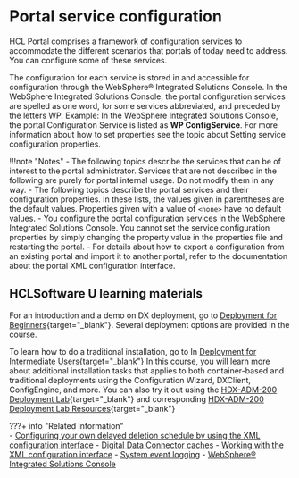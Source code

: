 # Portal service configuration

HCL Portal comprises a framework of configuration services to accommodate the different scenarios that portals of today need to address. You can configure some of these services.

The configuration for each service is stored in and accessible for configuration through the WebSphere® Integrated Solutions Console. In the WebSphere Integrated Solutions Console, the portal configuration services are spelled as one word, for some services abbreviated, and preceded by the letters WP. Example: In the WebSphere Integrated Solutions Console, the portal Configuration Service is listed as **WP ConfigService**. For more information about how to set properties see the topic about Setting service configuration properties.

!!!note "Notes"
    -   The following topics describe the services that can be of interest to the portal administrator. Services that are not described in the following are purely for portal internal usage. Do not modify them in any way.
    -   The following topics describe the portal services and their configuration properties. In these lists, the values given in parentheses are the default values. Properties given with a value of `<none>` have no default values.
    -   You configure the portal configuration services in the WebSphere Integrated Solutions Console. You cannot set the service configuration properties by simply changing the property value in the properties file and restarting the portal.
    -   For details about how to export a configuration from an existing portal and import it to another portal, refer to the documentation about the portal XML configuration interface.

## HCLSoftware U learning materials

For an introduction and a demo on DX deployment, go to [Deployment for Beginners](https://hclsoftwareu.hcltechsw.com/component/axs/?view=sso_config&id=3&forward=https%3A%2F%2Fhclsoftwareu.hcltechsw.com%2Fcourses%2Flesson%2F%3Fid%3D1479){target="_blank"}. Several deployment options are provided in the course. 

To learn how to do a traditional installation, go to 
In [Deployment for Intermediate Users](https://hclsoftwareu.hcltechsw.com/component/axs/?view=sso_config&id=3&forward=https%3A%2F%2Fhclsoftwareu.hcltechsw.com%2Fcourses%2Flesson%2F%3Fid%3D3086){target="_blank"} In this course, you will learn more about additional installation tasks that applies to both container-based and traditional deployments using the Configuration Wizard, DXClient, ConfigEngine, and more. You can also try it out using the [HDX-ADM-200 Deployment Lab](https://hclsoftwareu.hcltechsw.com/images/Lc4sMQCcN5uxXmL13gSlsxClNTU3Mjc3NTc4MTc2/DS_Academy/DX/Administrator/HDX-ADM-200_Deployment_Lab.pdf){target="_blank"} and corresponding [HDX-ADM-200 Deployment Lab Resources](https://hclsoftwareu.hcltechsw.com/images/Lc4sMQCcN5uxXmL13gSlsxClNTU3Mjc3NTc4MTc2/DS_Academy/DX/Administrator/HDX-ADM-200_Deployment_Lab_Resources.zip){target="_blank"}

???+ info "Related information"  
    -   [Configuring your own delayed deletion schedule by using the XML configuration interface](../../../config_portal_behavior/delayed_cleanup/addelclnup_cfgxml.md)
    -   [Digital Data Connector caches](../../../../../extend_dx/ddc/ddc_cache_tuning/plrf_caches.md)
    -   [Working with the XML configuration interface](../../../../../deployment/manage/portal_admin_tools/xml_config_interface/working_xml_config_interface/index.md)
    -   [System event logging](../../../troubleshooting/logging_and_tracing/adsyslog.md)
    - [WebSphere® Integrated Solutions Console](../../../portal_admin_tools/WebSphere_Integrated_Solutions_Console.md)
